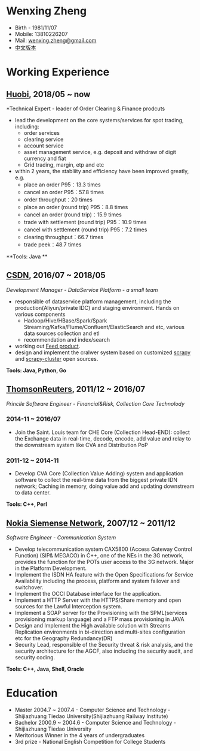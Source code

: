 # Wenxing Zheng 
* Birth - 1981/11/07 
* Mobile: 13810226207  
* Mail: wenxing.zheng@gmail.com 
* [中文版本](./index_ch.md)

# Working Experience 
## [Huobi](www.huobigroup.com), 2018/05 ~ now
*Technical Expert - leader of Order Clearing & Finance prodcuts

* lead the development on the core systems/services for spot trading, including:
  * order services
  * clearing service
  * account service
  * asset management service, e.g. deposit and withdraw of digit currency and fiat
  * Grid trading, margin, etp and etc
* within 2 years, the stabliity and efficiency have been improved greatly, e.g.
  * place an order P95：13.3 times
  * cancel an order P95：57.8 times
  * order throughput：20 times
  * place an order (round trip) P95：8.8 times
  * cancel an order (round trip)：15.9 times
  * trade with settlement (round trip) P95：10.9 times
  * cancel with settlement (round trip) P95：7.2 times
  * clearing throughput：66.7 times
  * trade peek：48.7 times

**Tools: Java **

## [CSDN](www.csdn.net), 2016/07 ~ 2018/05 
*Development Manager - DataService Platform - a small team* 
* responsible of dataservice platform management, including the production(Aliyun/private IDC) and staging environment. Hands  on various components 
  * Hadoop/Hive/HBase/Spark/Spark Streaming/Kafka/Flume/Confluent/ElasticSearch and etc, various data sources collection and etl  
  * recommendation and index/search 
* working out [Feed product](https://blog.csdn.net). 
* design and implement the cralwer system based on customized [scrapy](https://github.com/scrapy/scrapy) and [scrapy-cluster](
https://github.com/istresearch/scrapy-cluster) open sources. 

**Tools: Java, Python, Go**

## [ThomsonReuters](www.thomsonreuters.com), 2011/12 ~ 2016/07 
*Princile Software Engineer - Financial&Risk, Collection Core Technolody*

### 2014-11 ~ 2016/07
* Join the Saint. Louis team for CHE Core (Collection Head-END): collect the Exchange data in real-time, decode, encode, add value and relay to the downstream system like CVA and Distribution PoP

### 2011-12 ~ 2014-11
* Develop CVA Core (Collection Value Adding) system and application software to collect the real-time data from the biggest private IDN network; Caching in memory, doing value add and updating downstream to data center. 

**Tools: C++, Perl**

## [Nokia Siemense Network](https://baike.baidu.com/item/%E8%AF%BA%E5%9F%BA%E4%BA%9A%E8%A5%BF%E9%97%A8%E5%AD%90/561769?fr=aladdin), 2007/12 ~ 2011/12
*Software Engineer - Communication System*
* Develop telecommunication system CAX5800 (Access Gateway Control Function) (SIP& MEGACO) in C++, one of the NEs in the 3G network, provides the function for the POTs user access to the 3G network. Major in the Platform Development.
* Implement the ISDN HA feature with the Open Specifications for Service Availability including the process, platform and system failover and switchover.
* Implement the OCCI Database interface for the application.
* Implement a HTTP Server with the HTTPS/Share memory and open sources for the Lawful Interception system.
* Implement a SOAP server for the Provisioning with the SPML(services provisioning markup language) and a FTP mass provisioning in JAVA
* Design and Implement the High available solution with Streams Replication environments in bi-direction and multi-sites configuration etc for the Geography Redundancy(DR)
* Security Lead, responsible of the Security threat & risk analysis, and the security architecture for the AGCF, also including the security audit, and security coding.

**Tools: C++, Java, Shell, Oracle**

# Education 
* Master 2004.7 ~ 2007.4 - Computer Science and Technology - Shijiazhuang Tiedao University(Shijiazhuang Railway Institute)
* Bachelor 2000.9 ~ 2004.6 - Computer Science and Technology - Shijiazhuang Tiedao University
* Meritorious Winner in the 4 years of undergraduates
* 3rd prize - National English Competition for College Students

